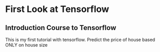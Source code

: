 # First Look at Tensorflow

## Introduction Course to Tensorflow

This is my first tutorial with tensorflow. 
Predict the price of house based ONLY on house size